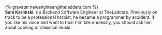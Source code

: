 <div class="profile-container">
    <div class="profile-thumb">
        {% gravatar newengineer@theladders.com %}
    </div>
    <div class="profile-content">
        <strong>Sam Karlinski</strong> is a Backend Software Engineer at TheLadders.
 Previously on track to be a professional harpist, he became a programmer by accident. If you like his voice and want to hear him talk endlessly, you should ask him about cooking or classical music.
    </div>
</div>

